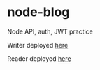 # node-blog
Node API, auth, JWT practice

Writer deployed [here](https://reverent-northcutt-d65fb8.netlify.app/)

Reader deployed [here](https://reverent-franklin-b97805.netlify.app/)
